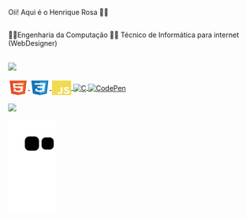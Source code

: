 Oii! Aqui é o Henrique Rosa 🧑‍💻

##

👨‍🎓Engenharia da Computação
👨‍💻 Técnico de Informática para internet (WebDesigner)

<br>

<div align="left">
  <a href="https://github.com/HenriqueRosa1997?tab=repositories">
  <img height="180em" src="https://github-readme-stats.vercel.app/api/top-langs/?username=henriquerosa1997&layout=compact&langs_count=7&theme=midnight-purple"/>
</div
    
   
  
<div style="display: inline_block"><br>
  <img align="center" alt="HTML" height="30" width="40" src="https://raw.githubusercontent.com/devicons/devicon/master/icons/html5/html5-original.svg">
  <img align="center" alt="CSS" height="30" width="40" src="https://raw.githubusercontent.com/devicons/devicon/master/icons/css3/css3-original.svg">
  <img align="center" alt="Js" height="30" width="40" src="https://raw.githubusercontent.com/devicons/devicon/master/icons/javascript/javascript-plain.svg">
  <img align="center" alt="C" height="30" width="40" src="https://cdn.jsdelivr.net/gh/devicons/devicon/icons/c/c-original.svg" />
  <img align="center" alt="CodePen" height="30" width="40" src="https://cdn.jsdelivr.net/gh/devicons/devicon/icons/codepen/codepen-plain.svg"  href="https://codepen.io/henriquerosa1997" target="_blank"/>
  <br> 
  <br>
  <a href="https://www.linkedin.com/in/henriquerosasjc/" target="_blank"><img src="https://img.shields.io/badge/-LinkedIn-%230077B5?style=for-the-badge&logo=linkedin&logoColor=white" target="_blank"></a>
</div>

![Snake animation](https://github.com/rafaballerini/rafaballerini/blob/output/github-contribution-grid-snake.svg)
